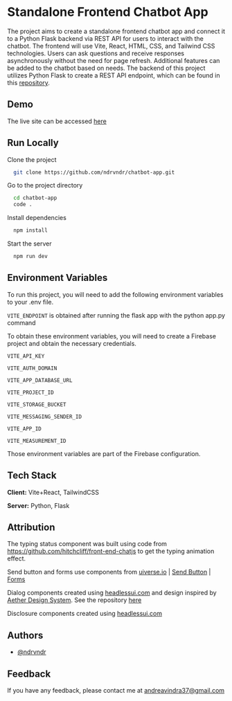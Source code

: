 # Standalone Frontend Chatbot App

The project aims to create a standalone frontend chatbot app and connect it to a Python Flask backend via REST API for users to interact with the chatbot. The frontend will use Vite, React, HTML, CSS, and Tailwind CSS technologies. Users can ask questions and receive responses asynchronously without the need for page refresh. Additional features can be added to the chatbot based on needs. The backend of this project utilizes Python Flask to create a REST API endpoint, which can be found in this [repository](https://github.com/ndrvndr/chatbot-endpoint).

## Demo

The live site can be accessed [here]()

## Run Locally

Clone the project

```bash
  git clone https://github.com/ndrvndr/chatbot-app.git
```

Go to the project directory

```bash
  cd chatbot-app
  code .
```

Install dependencies

```bash
  npm install
```

Start the server

```bash
  npm run dev
```

## Environment Variables

To run this project, you will need to add the following environment variables to your .env file.

`VITE_ENDPOINT` is obtained after running the flask app with the python app.py command

To obtain these environment variables, you will need to create a Firebase project and obtain the necessary credentials.

`VITE_API_KEY`

`VITE_AUTH_DOMAIN`

`VITE_APP_DATABASE_URL`

`VITE_PROJECT_ID`

`VITE_STORAGE_BUCKET`

`VITE_MESSAGING_SENDER_ID`

`VITE_APP_ID`

`VITE_MEASUREMENT_ID`

Those environment variables are part of the Firebase configuration.

## Tech Stack

**Client:** Vite+React, TailwindCSS

**Server:** Python, Flask

## Attribution

The typing status component was built using code from https://github.com/hitchcliff/front-end-chatjs to get the typing animation effect.

Send button and forms use components from [uiverse.io](https://uiverse.io/) | [Send Button](https://uiverse.io/adamgiebl/smart-moth-68) | [Forms](https://uiverse.io/alexruix/tender-badger-50)

Dialog components created using [headlessui.com](https://headlessui.com/react/dialog) and design inspired by [Aether Design System](https://aether.thcl.dev/). See the repository [here](https://github.com/theodorusclarence/aether-design-system)

Disclosure components created using [headlessui.com](https://headlessui.com/react/disclosure)

## Authors

- [@ndrvndr](https://github.com/ndrvndr)

## Feedback

If you have any feedback, please contact me at andreavindra37@gmail.com
